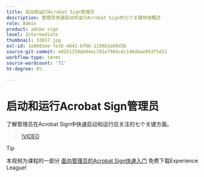 ```yaml
---
title: 启动和运行Acrobat Sign管理员
description: 管理员快速启动并运行Acrobat Sign的七个关键领域概述
role: Admin
product: adobe sign
level: Intermediate
thumbnail: 33657.jpg
exl-id: 1e8603ee-fe16-4842-bf0b-1190b5a69d3b
source-git-commit: e02b1250de94ec781e7984c6c146dbae993f5d31
workflow-type: tm+mt
source-wordcount: '71'
ht-degree: 0%

---
```


# 启动和运行Acrobat Sign管理员

了解管理员在Acrobat Sign中快速启动和运行应关注的七个关键方面。

>[!VIDEO](https://video.tv.adobe.com/v/33657?hidetitle=true)

>[!TIP]
>
>本视频为课程的一部分 [面向管理员的Acrobat Sign快速入门](https://experienceleague.adobe.com/?recommended=Sign-A-1-2020.2) 免费下载Experience League!

